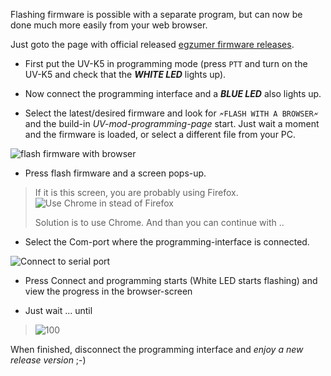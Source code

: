 Flashing firmware is possible with a separate program, but can now be done much more easily from your web browser.

Just goto the page with official released [egzumer firmware releases](https://github.com/egzumer/uv-k5-firmware-custom/releases).

* First put the UV-K5 in programming mode (press `PTT` and turn on the UV-K5 and check that the _**WHITE LED**_ lights up).

* Now connect the programming interface and a **_BLUE LED_** also lights up.

* Select the latest/desired firmware and look for 
 `🗲FLASH WITH A BROWSER🗲`
and the build-in _UV-mod-programming-page_ start.
Just wait a moment and the firmware is loaded, or select a different file from your PC. 

![flash firmware with browser](https://github.com/egzumer/uv-k5-firmware-custom/assets/148579604/c24ea880-cecd-4477-b89c-7988f61d5e15)

* Press flash firmware and a screen pops-up.

> If it is this screen, you are probably using Firefox.
> ![Use Chrome in stead of Firefox](https://github.com/egzumer/uv-k5-firmware-custom/assets/148579604/086b5025-3058-49b5-8762-fa6e095f6706)
> 
> Solution is to use Chrome.
> And than you can continue with ..

* Select the Com-port where the programming-interface is connected.

![Connect to serial port](https://github.com/egzumer/uv-k5-firmware-custom/assets/148579604/476b88e3-4d46-43bd-a954-c4673fa6dd7e)

* Press Connect and programming starts (White LED starts flashing) and view the progress in the browser-screen

* Just wait ... until

> ![100](https://github.com/egzumer/uv-k5-firmware-custom/assets/148579604/4cbcf252-dab0-45f8-b106-f753156eb95c)

When finished, disconnect the programming interface and _enjoy a new release version_ ;-)






